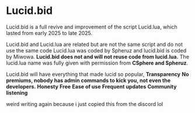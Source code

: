 # Lucid.bid

Lucid.bid is a full revive and improvement of the script Lucid.lua, which lasted from early 2025 to late 2025.

Lucid.bid and Lucid.lua are related but are not the same script and do not use the same code
Lucid.lua was coded by Spheruz and lucid.bid is coded by Miwowa. **Lucid.bid does not and will not reuse code from lucid.lua.**
The lucid.lua name was fully given with permission from **CSphere and Spheruz**.

Lucid.bid will have everything that made lucid so popular,
**Transparency**
**No premiums, nobody has admin commands to kick you, not even the developers.**
**Honesty**
**Free**
**Ease of use**
**Frequent updates**
**Community listening**

weird writing again because i just copied this from the discord lol
